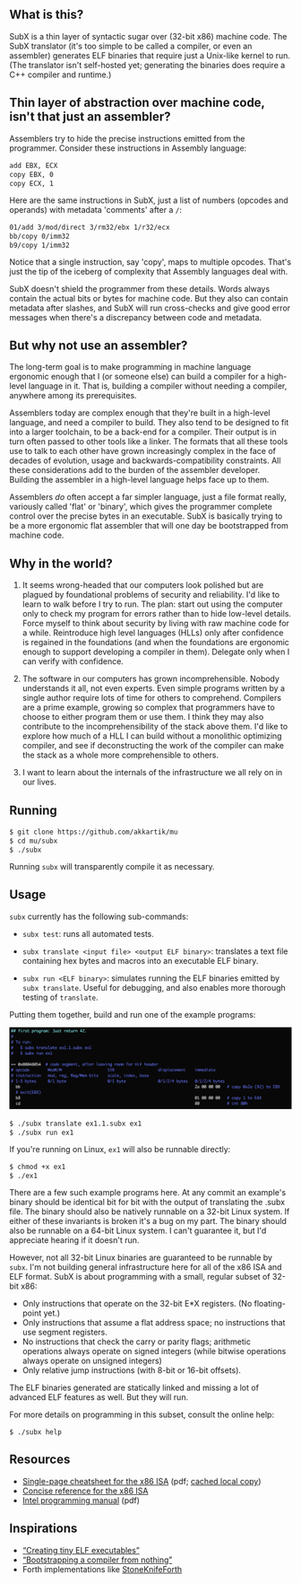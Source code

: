 ## What is this? 

SubX is a thin layer of syntactic sugar over (32-bit x86) machine code. The
SubX translator (it's too simple to be called a compiler, or even an
assembler) generates ELF binaries that require just a Unix-like kernel to run.
(The translator isn't self-hosted yet; generating the binaries does require a
C++ compiler and runtime.)

## Thin layer of abstraction over machine code, isn't that just an assembler?

Assemblers try to hide the precise instructions emitted from the programmer.
Consider these instructions in Assembly language:

```
add EBX, ECX
copy EBX, 0
copy ECX, 1
```

Here are the same instructions in SubX, just a list of numbers (opcodes and
operands) with metadata 'comments' after a `/`:

```
01/add 3/mod/direct 3/rm32/ebx 1/r32/ecx
bb/copy 0/imm32
b9/copy 1/imm32
```

Notice that a single instruction, say 'copy', maps to multiple opcodes.
That's just the tip of the iceberg of complexity that Assembly languages deal
with.

SubX doesn't shield the programmer from these details. Words always contain
the actual bits or bytes for machine code. But they also can contain metadata
after slashes, and SubX will run cross-checks and give good error messages
when there's a discrepancy between code and metadata.

## But why not use an assembler?

The long-term goal is to make programming in machine language ergonomic enough
that I (or someone else) can build a compiler for a high-level language in it.
That is, building a compiler without needing a compiler, anywhere among its
prerequisites.

Assemblers today are complex enough that they're built in a high-level
language, and need a compiler to build. They also tend to be designed to fit
into a larger toolchain, to be a back-end for a compiler. Their output is in
turn often passed to other tools like a linker. The formats that all these
tools use to talk to each other have grown increasingly complex in the face of
decades of evolution, usage and backwards-compatibility constraints. All these
considerations add to the burden of the assembler developer. Building the
assembler in a high-level language helps face up to them.

Assemblers _do_ often accept a far simpler language, just a file format
really, variously called 'flat' or 'binary', which gives the programmer
complete control over the precise bytes in an executable. SubX is basically
trying to be a more ergonomic flat assembler that will one day be bootstrapped
from machine code.

## Why in the world?

1. It seems wrong-headed that our computers look polished but are plagued by
   foundational problems of security and reliability. I'd like to learn to
   walk before I try to run. The plan: start out using the computer only to
   check my program for errors rather than to hide low-level details. Force
   myself to think about security by living with raw machine code for a while.
   Reintroduce high level languages (HLLs) only after confidence is regained
   in the foundations (and when the foundations are ergonomic enough to
   support developing a compiler in them). Delegate only when I can verify
   with confidence.

2. The software in our computers has grown incomprehensible. Nobody
   understands it all, not even experts. Even simple programs written by a
   single author require lots of time for others to comprehend. Compilers are
   a prime example, growing so complex that programmers have to choose to
   either program them or use them. I think they may also contribute to the
   incomprehensibility of the stack above them. I'd like to explore how much
   of a HLL I can build without a monolithic optimizing compiler, and see if
   deconstructing the work of the compiler can make the stack as a whole more
   comprehensible to others.

3. I want to learn about the internals of the infrastructure we all rely on in
   our lives.

## Running

```
$ git clone https://github.com/akkartik/mu
$ cd mu/subx
$ ./subx
```

Running `subx` will transparently compile it as necessary.

## Usage

`subx` currently has the following sub-commands:

* `subx test`: runs all automated tests.

* `subx translate <input file> <output ELF binary>`: translates a text file
  containing hex bytes and macros into an executable ELF binary.

* `subx run <ELF binary>`: simulates running the ELF binaries emitted by `subx
  translate`. Useful for debugging, and also enables more thorough testing of
  `translate`.

Putting them together, build and run one of the example programs:

<img alt='ex1.1.subx' src='html/ex1.png'>

```
$ ./subx translate ex1.1.subx ex1
$ ./subx run ex1
```

If you're running on Linux, `ex1` will also be runnable directly:
```
$ chmod +x ex1
$ ./ex1
```

There are a few such example programs here. At any commit an example's binary
should be identical bit for bit with the output of translating the .subx file.
The binary should also be natively runnable on a 32-bit Linux system. If
either of these invariants is broken it's a bug on my part. The binary should
also be runnable on a 64-bit Linux system. I can't guarantee it, but I'd
appreciate hearing if it doesn't run.

However, not all 32-bit Linux binaries are guaranteed to be runnable by
`subx`. I'm not building general infrastructure here for all of the x86 ISA
and ELF format. SubX is about programming with a small, regular subset of
32-bit x86:

* Only instructions that operate on the 32-bit E\*X registers. (No
  floating-point yet.)
* Only instructions that assume a flat address space; no instructions that use
  segment registers.
* No instructions that check the carry or parity flags; arithmetic operations
  always operate on signed integers (while bitwise operations always operate
  on unsigned integers)
* Only relative jump instructions (with 8-bit or 16-bit offsets).

The ELF binaries generated are statically linked and missing a lot of advanced
ELF features as well. But they will run.

For more details on programming in this subset, consult the online help:
```
$ ./subx help
```

## Resources

* [Single-page cheatsheet for the x86 ISA](https://net.cs.uni-bonn.de/fileadmin/user_upload/plohmann/x86_opcode_structure_and_instruction_overview.pdf)
  (pdf; [cached local copy](https://github.com/akkartik/mu/blob/master/subx/cheatsheet.pdf))
* [Concise reference for the x86 ISA](https://c9x.me/x86)
* [Intel programming manual](http://www.intel.com/content/dam/www/public/us/en/documents/manuals/64-ia-32-architectures-software-developer-instruction-set-reference-manual-325383.pdf) (pdf)

## Inspirations

* [&ldquo;Creating tiny ELF executables&rdquo;](https://www.muppetlabs.com/~breadbox/software/tiny/teensy.html)
* [&ldquo;Bootstrapping a compiler from nothing&rdquo;](http://web.archive.org/web/20061108010907/http://www.rano.org/bcompiler.html)
* Forth implementations like [StoneKnifeForth](https://github.com/kragen/stoneknifeforth)
